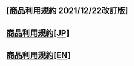 ## [商品利用規約 2021/12/22改訂版]

## [商品利用規約[JP]](https://serieindustry.com/tou/20211222043313vn3license.pdf)

## [商品利用規約[EN]](https://serieindustry.com/tou/20211222043313vn3license_eng.pdf)
